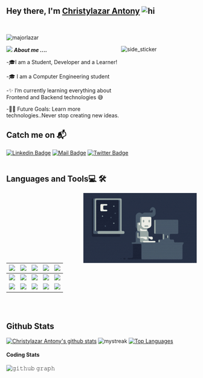 ## Hey there, I'm [Christylazar Antony](https://github.com/majorlazar) <img src="https://user-images.githubusercontent.com/1303154/88677602-1635ba80-d120-11ea-84d8-d263ba5fc3c0.gif" width="28px" alt="hi">

<br>

<p align="left"> <img src="https://komarev.com/ghpvc/?username=majorlazar&label=Profile%20views&color=0e75b6&style=flat" alt="majorlazar" /> </p>

<img align="right" width=200px height=200px alt="side_sticker" src="https://media.giphy.com/media/TEnXkcsHrP4YedChhA/giphy.gif" />

<img src="https://media.giphy.com/media/iY8CRBdQXODJSCERIr/giphy.gif" width="30px">&nbsp;***About me ....***

 -🎓I am a Student, Developer and a Learner!

-🎓 I am a Computer Engineering student 

-✨  I’m currently learning everything about Frontend and Backend technologies 😅

-💪🏼 Future Goals: Learn more technologies..Never stop creating new ideas.


## Catch me on 📬 


[![Linkedin Badge](https://img.shields.io/badge/-Christylazar_Antony-0e76a8?style=flat&labelColor=0e76a8&logo=linkedin&logoColor=white)](https://www.linkedin.com/in/christylazar-antony-6b39511b6/)  [![Mail Badge](https://img.shields.io/badge/-majorchristylazar@gmail.com-c0392b?style=flat&labelColor=c0392b&logo=gmail&logoColor=white)](mailto:majorchristylazar@gmailcom) [![Twitter Badge](https://img.shields.io/badge/-Christylazar_Antony-1ca0f1?style=flat&labelColor=1ca0f1&logo=twitter&logoColor=white&link=https://twitter.com/Ipenywis)](https://twitter.com/m_a_j_o_r_lazar)  
<br>

## Languages and Tools💻 🛠 

<img alt="Night Coding" src="https://raw.githubusercontent.com/AVS1508/AVS1508/master/assets/Night-Coding.gif" align="right"/>


|![](https://img.shields.io/badge/-Python-05122A?style=flat&logo=python)|![](https://img.shields.io/badge/-JavaScript-05122A?style=flat&logo=javascript)|![](https://img.shields.io/badge/-Java-05122A?style=flat&logo=Java&logoColor=FFA518)|![](https://img.shields.io/badge/-C-05122A?style=flat&logo=C&logoColor=A8B9CC)|![](https://img.shields.io/badge/-C++-05122A?style=flat&logo=C%2B%2B&logoColor=00599C)|
|---|---|---|---|---|
|![](https://img.shields.io/badge/-R-05122A?style=flat&logo=R&logoColor=276DC3)|![](https://img.shields.io/badge/-React-05122A?style=flat&logo=react)|![](https://img.shields.io/badge/-Django-05122A?style=flat&logo=django&logoColor=092E20)|![](https://img.shields.io/badge/-Flask-05122A?style=flat&logo=flask)|![](https://img.shields.io/badge/-Bootstrap-05122A?style=flat&logo=bootstrap&logoColor=563D7C)|![](https://img.shields.io/badge/-HTML-05122A?style=flat&logo=HTML5)|
|![](https://img.shields.io/badge/-CSS-05122A?style=flat&logo=CSS3&logoColor=1572B6)|![](https://img.shields.io/badge/-Git-05122A?style=flat&logo=git)|![](https://img.shields.io/badge/-GitHub-05122A?style=flat&logo=github)|![](https://img.shields.io/badge/-Markdown-05122A?style=flat&logo=markdown)|![](https://img.shields.io/badge/-Visual%20Studio%20Code-05122A?style=flat&logo=visual-studio-code&logoColor=007ACC)|
<br>
<br>


## Github Stats

[![Christylazar Antony's github stats](https://github-readme-stats.vercel.app/api?username=majorlazar&show_icons=true&theme=midnight-purple)](https://github.com/anuraghazra/github-readme-stats) 
<img src="https://github-readme-streak-stats.herokuapp.com/?user=majorlazar&theme=tokyonight" alt="mystreak"/>
[![Top Languages](https://github-readme-stats.vercel.app/api/top-langs/?username=sreeramcr00&layout=compact&theme=midnight-purple)](https://github.com/anuraghazra/github-readme-stats)
#### Coding Stats


![𝚐𝚒𝚝𝚑𝚞𝚋 𝚐𝚛𝚊𝚙𝚑](https://activity-graph.herokuapp.com/graph?username=majorlazar&theme=react-dark&hide_border=true&area=true)


<!--START_SECTION:waka-->

<!--END_SECTION:waka-->

  
</details> 

